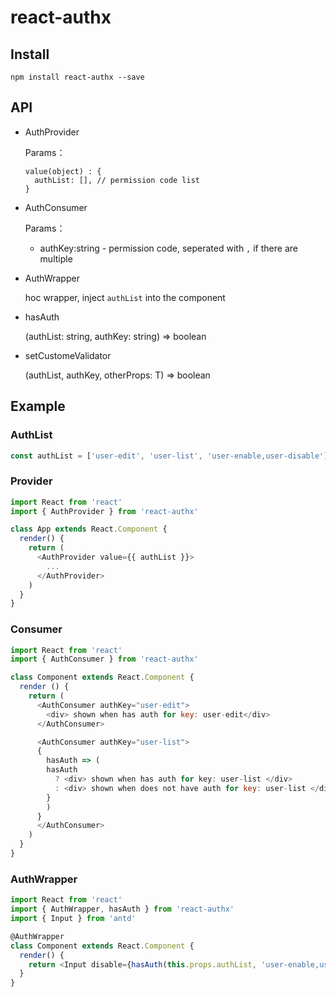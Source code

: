 # react-authx 

## Install

`npm install react-authx --save`

## API

- AuthProvider

  Params：

  ```
  value(object) : {
    authList: [], // permission code list
  }
  ```

- AuthConsumer

  Params：

  - authKey:string - permission code, seperated with `,` if there are multiple

- AuthWrapper

  hoc wrapper, inject `authList` into the component

- hasAuth

  (authList: string, authKey: string) => boolean

- setCustomeValidator

  (authList, authKey, otherProps: T) => boolean

## Example

### AuthList

```javascript
const authList = ['user-edit', 'user-list', 'user-enable,user-disable']
```

### Provider

```javascript
import React from 'react'
import { AuthProvider } from 'react-authx'

class App extends React.Component {
  render() {
    return (
      <AuthProvider value={{ authList }}>
        ...
      </AuthProvider>
    )
  }
}
```

### Consumer

```javascript
import React from 'react'
import { AuthConsumer } from 'react-authx'

class Component extends React.Component {
  render () {
    return (
      <AuthConsumer authKey="user-edit">
        <div> shown when has auth for key: user-edit</div>
      </AuthConsumer>

      <AuthConsumer authKey="user-list">
      {
        hasAuth => (
        hasAuth
          ? <div> shown when has auth for key: user-list </div>
          : <div> shown when does not have auth for key: user-list </div>
        }
        )
      }
      </AuthConsumer>
    )
  }
}
```

### AuthWrapper

```javascript
import React from 'react'
import { AuthWrapper, hasAuth } from 'react-authx'
import { Input } from 'antd'

@AuthWrapper
class Component extends React.Component {
  render() {
    return <Input disable={hasAuth(this.props.authList, 'user-enable,user-disable')} />
  }
}
```